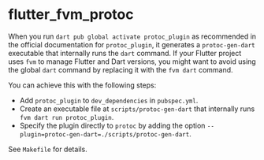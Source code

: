 # flutter_fvm_protoc

When you run `dart pub global activate protoc_plugin` as recommended in the official documentation for `protoc_plugin`, it generates a `protoc-gen-dart` executable that internally runs the `dart` command.
If your Flutter project uses `fvm` to manage Flutter and Dart versions, you might want to avoid using the global `dart` command by replacing it with the `fvm dart` command.

You can achieve this with the following steps:  

- Add `protoc_plugin` to `dev_dependencies` in `pubspec.yml`.
- Create an executable file at `scripts/protoc-gen-dart` that internally runs `fvm dart run protoc_plugin`.  
- Specify the plugin directly to `protoc` by adding the option `--plugin=protoc-gen-dart=./scripts/protoc-gen-dart`.

See `Makefile` for details.
